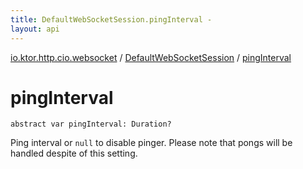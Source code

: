 ```yaml
---
title: DefaultWebSocketSession.pingInterval - 
layout: api
---
```


<div class='api-docs-breadcrumbs'><a href="../index.html">io.ktor.http.cio.websocket</a> / <a href="index.html">DefaultWebSocketSession</a> / <a href="./ping-interval.html">pingInterval</a></div>

# pingInterval

<div class="signature"><code><span class="keyword">abstract</span> <span class="keyword">var </span><span class="identifier">pingInterval</span><span class="symbol">: </span><span class="identifier">Duration</span><span class="symbol">?</span></code></div>

Ping interval or <code>null</code> to disable pinger. Please note that pongs will be handled despite of this setting.

